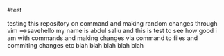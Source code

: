 #test

testing this repository on command and making random changes through vim ==>savehello my name is abdul saliu and this is test to see how good i am with commands and making changes via command to files and commiting changes etc blah blah blah blah blah
